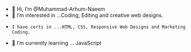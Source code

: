 - 👋 Hi, I’m @Muhammad-Arhum-Naeem
- 👀 I’m interested in ...Coding, Editing and creative web designs.
-     I have certs in ...HTML, CSS, Responsive Web Designs and Marketing Coding.
- 🌱 I’m currently learning ... JavaScript


<!---
Muhammad-Arhum-Naeem/Muhammad-Arhum-Naeem is a ✨ special ✨ repository because its `README.md` (this file) appears on your GitHub profile.
You can click the Preview link to take a look at your changes.
--->
